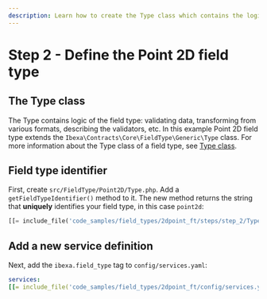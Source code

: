 ```yaml
---
description: Learn how to create the Type class which contains the logic for the field.
---
```


# Step 2 - Define the Point 2D field type

## The Type class

The Type contains logic of the field type: validating data, transforming from various formats, describing the validators, etc.
In this example Point 2D field type extends the `Ibexa\Contracts\Core\FieldType\Generic\Type` class.
For more information about the Type class of a field type, see [Type class](type_and_value.md#type-class).

## Field type identifier

First, create `src/FieldType/Point2D/Type.php`.
Add a `getFieldTypeIdentifier()` method to it. The new method returns the string that **uniquely** identifies your field type, in this case `point2d`:

```php
[[= include_file('code_samples/field_types/2dpoint_ft/steps/step_2/Type.php') =]]
```

## Add a new service definition

Next, add the `ibexa.field_type` tag to `config/services.yaml`:

```yaml
services:
[[= include_file('code_samples/field_types/2dpoint_ft/config/services.yaml', 33, 36) =]]
```
